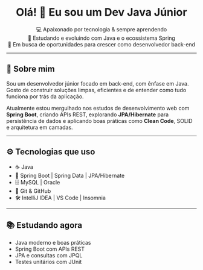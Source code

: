 <h1 align="center">Olá! 👋 Eu sou um Dev Java Júnior</h1>

<p align="center">
  💻 Apaixonado por tecnologia & sempre aprendendo <br/>
  🌱 Estudando e evoluindo com Java e o ecossistema Spring <br/>
  🚀 Em busca de oportunidades para crescer como desenvolvedor back-end
</p>

---

## 🧠 Sobre mim

Sou um desenvolvedor júnior focado em back-end, com ênfase em Java.  
Gosto de construir soluções limpas, eficientes e de entender como tudo funciona por trás da aplicação.

Atualmente estou mergulhado nos estudos de desenvolvimento web com **Spring Boot**, criando APIs REST, explorando **JPA/Hibernate** para persistência de dados e aplicando boas práticas como **Clean Code**, SOLID e arquitetura em camadas.

---

## ⚙️ Tecnologias que uso

- ☕ Java  
- 🌱 Spring Boot | Spring Data | JPA/Hibernate  
- 🗄️ MySQL | Oracle  
- 🔁 Git & GitHub  
- 🛠️ IntelliJ IDEA | VS Code | Insomnia

---

## 📚 Estudando agora

- Java moderno e boas práticas  
- Spring Boot com APIs REST  
- JPA e consultas com JPQL  
- Testes unitários com JUnit  
